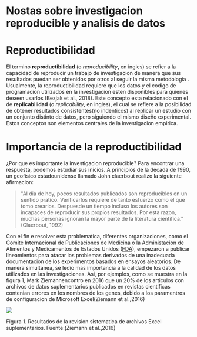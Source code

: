 # Nostas sobre investigacion reproducible y analisis de datos
# Reproductibilidad

El termino __reproductibilidad__ (o _reproducibility_, en ingles) se refier a la capacidad de reproducir un trabajo de investigacion de manera que sus resultados puedan ser obtenidos por otros al seguir la misma metodologia .
Usualmente, la reproductibilidad requiere que los datos y el codigo de programacion utilizados en la investigacion esten disponibles para quienes deseen usarlos (Bezjak et al., 2018). Este concepto esta relacionado con el de __replicabilidad__ (o _replicability_, en ingles), el cual se refiere a la posibilidad de obtener resultados consistentes(no indenticos) al replicar un estudio con un conjunto distinto de datos, pero siguiendo el mismo diseño experimental. Estos conceptos son elementos centrales de la investigacion empirica.

# Importancia de la reproductibilidad 

¿Por que es importante la investigacion reproducible? Para encontrar una respuesta, podemos estudiar sus inicios. A principios de la decada de 1990, un geofisico estadounidense llamado John claerbout realizo la siguiente afirmacion:

>"Al dia de hoy, pocos resultados publicados son reproducibles en un sentido pratico. Verificarlos requiere de tanto
> esfuerzo como el que tomo crearlos. Despuesde un tiempo incluso los autores son incapaces de reproducir sus
> propios resultados. Por esta razon, muchas personas ignoran la mayor parte de la literatura cientifica."(Claerbout,
> 1992)

Con el fin e resolver esta problematica, diferentes organizaciones, como el Comite Internacional de Publicaciones de Medicina o la Administacion de Alimentos y Medicamentos de Estados Unidos ([FDA]( https://www.fda.gov/)), empezaron a publicar lineamientos para atacar los problemas derivados de una inadecuada documentacion de los experimentos basados en ensayos aleatorios. De manera simultanea, se ledio mas importancia a la calidad de los datos utilizados en las investigaciones.
Asi, por ejemplos, como se muestra en la figura 1, Mark Ziemannencontro en 2016 que un 20% de los articulos con archivos de datos suplementarios publicados en revistas cientificas contenian errores en los nombres de los genes, debido a los paramentros de configuracion de Microsoft Excel(Ziemann et al.,2016)

![](https://geoprocesamiento-2020i.github.io/laboratorio-01-markdown/ZiemannEtAlFig1.png)

Figura 1. Resultados de la revision sistematica de archivos Excel suplementarios. Fuente:(Ziemann et al.,2016)
